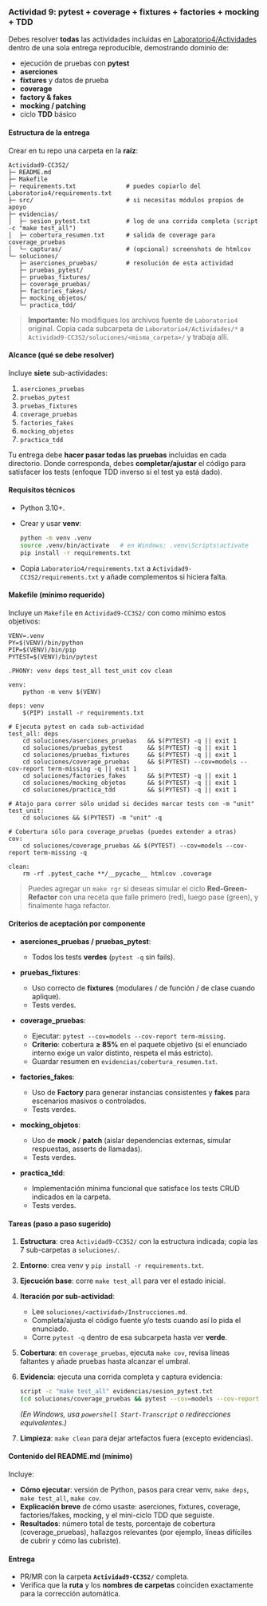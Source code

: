 ### Actividad 9: pytest + coverage + fixtures + factories + mocking + TDD

Debes resolver **todas** las actividades incluidas en [Laboratorio4/Actividades](https://github.com/kapumota/Curso-CC3S2/tree/main/labs/Laboratorio4/Actividades) dentro de una sola entrega reproducible, demostrando dominio de:

* ejecución de pruebas con **pytest**
* **aserciones**
* **fixtures** y datos de prueba
* **coverage**
* **factory & fakes**
* **mocking / patching**
* ciclo **TDD** básico

#### Estructura de la entrega

Crear en tu repo una carpeta en la **raíz**:

```
Actividad9-CC3S2/
├─ README.md
├─ Makefile
├─ requirements.txt              # puedes copiarlo del Laboratorio4/requirements.txt
├─ src/                          # si necesitas módulos propios de apoyo
├─ evidencias/
│  ├─ sesion_pytest.txt          # log de una corrida completa (script -c "make test_all")
│  ├─ cobertura_resumen.txt      # salida de coverage para coverage_pruebas
│  └─ capturas/                  # (opcional) screenshots de htmlcov
└─ soluciones/
   ├─ aserciones_pruebas/        # resolución de esta actividad
   ├─ pruebas_pytest/
   ├─ pruebas_fixtures/
   ├─ coverage_pruebas/
   ├─ factories_fakes/
   ├─ mocking_objetos/
   └─ practica_tdd/
```

> **Importante:** No modifiques los archivos fuente de `Laboratorio4` original. Copia cada subcarpeta de `Laboratorio4/Actividades/*` a `Actividad9-CC3S2/soluciones/<misma_carpeta>/` y trabaja allí.

#### Alcance (qué se debe resolver)

Incluye **siete** sub-actividades:

1. `aserciones_pruebas`
2. `pruebas_pytest`
3. `pruebas_fixtures`
4. `coverage_pruebas`
5. `factories_fakes`
6. `mocking_objetos`
7. `practica_tdd`

Tu entrega debe **hacer pasar todas las pruebas** incluidas en cada directorio. Donde corresponda, debes **completar/ajustar** el código para satisfacer los tests (enfoque TDD inverso si el test ya está dado).

#### Requisitos técnicos

* Python 3.10+.
* Crear y usar **venv**:

  ```bash
  python -m venv .venv
  source .venv/bin/activate   # en Windows: .venv\Scripts\activate
  pip install -r requirements.txt
  ```
* Copia `Laboratorio4/requirements.txt` a `Actividad9-CC3S2/requirements.txt` y añade complementos si hiciera falta.

#### Makefile (mínimo requerido)

Incluye un `Makefile` en `Actividad9-CC3S2/` con como mínimo estos objetivos:

```make
VENV=.venv
PY=$(VENV)/bin/python
PIP=$(VENV)/bin/pip
PYTEST=$(VENV)/bin/pytest

.PHONY: venv deps test_all test_unit cov clean

venv:
	python -m venv $(VENV)

deps: venv
	$(PIP) install -r requirements.txt

# Ejecuta pytest en cada sub-actividad
test_all: deps
	cd soluciones/aserciones_pruebas   && $(PYTEST) -q || exit 1
	cd soluciones/pruebas_pytest       && $(PYTEST) -q || exit 1
	cd soluciones/pruebas_fixtures     && $(PYTEST) -q || exit 1
	cd soluciones/coverage_pruebas     && $(PYTEST) --cov=models --cov-report term-missing -q || exit 1
	cd soluciones/factories_fakes      && $(PYTEST) -q || exit 1
	cd soluciones/mocking_objetos      && $(PYTEST) -q || exit 1
	cd soluciones/practica_tdd         && $(PYTEST) -q || exit 1

# Atajo para correr sólo unidad si decides marcar tests con -m "unit"
test_unit:
	cd soluciones && $(PYTEST) -m "unit" -q

# Cobertura sólo para coverage_pruebas (puedes extender a otras)
cov:
	cd soluciones/coverage_pruebas && $(PYTEST) --cov=models --cov-report term-missing -q

clean:
	rm -rf .pytest_cache **/__pycache__ htmlcov .coverage
```

> Puedes agregar un `make rgr` si deseas simular el ciclo **Red-Green-Refactor** con una receta que falle primero (red), luego pase (green), y finalmente haga refactor.

#### Criterios de aceptación por componente

* **aserciones_pruebas / pruebas_pytest**:

  * Todos los tests **verdes** (`pytest -q` sin fails).
* **pruebas_fixtures**:

  * Uso correcto de **fixtures** (modulares / de función / de clase cuando aplique).
  * Tests verdes.
* **coverage_pruebas**:

  * Ejecutar: `pytest --cov=models --cov-report term-missing`.
  * **Criterio**: cobertura **≥ 85%** en el paquete objetivo (si el enunciado interno exige un valor distinto, respeta el más estricto).
  * Guardar resumen en `evidencias/cobertura_resumen.txt`.
* **factories_fakes**:

  * Uso de **Factory** para generar instancias consistentes y **fakes** para escenarios masivos o controlados.
  * Tests verdes.
* **mocking_objetos**:

  * Uso de **mock** / **patch** (aislar dependencias externas, simular respuestas, asserts de llamadas).
  * Tests verdes.
* **practica_tdd**:

  * Implementación mínima funcional que satisface los tests CRUD indicados en la carpeta.
  * Tests verdes.

#### Tareas (paso a paso sugerido)

1. **Estructura**: crea `Actividad9-CC3S2/` con la estructura indicada; copia las 7 sub-carpetas a `soluciones/`.
2. **Entorno**: crea venv y `pip install -r requirements.txt`.
3. **Ejecución base**: corre `make test_all` para ver el estado inicial.
4. **Iteración por sub-actividad**:

   * Lee `soluciones/<actividad>/Instrucciones.md`.
   * Completa/ajusta el código fuente y/o tests cuando así lo pida el enunciado.
   * Corre `pytest -q` dentro de esa subcarpeta hasta ver **verde**.
5. **Cobertura**: en `coverage_pruebas`, ejecuta `make cov`, revisa líneas faltantes y añade pruebas hasta alcanzar el umbral.
6. **Evidencia**: ejecuta una corrida completa y captura evidencia:

   ```bash
   script -c "make test_all" evidencias/sesion_pytest.txt
   (cd soluciones/coverage_pruebas && pytest --cov=models --cov-report term-missing) | tee evidencias/cobertura_resumen.txt
   ```

   *(En Windows, usa `powershell Start-Transcript` o redirecciones equivalentes.)*
7. **Limpieza**: `make clean` para dejar artefactos fuera (excepto evidencias).

#### Contenido del README.md (mínimo)

Incluye:

* **Cómo ejecutar**: versión de Python, pasos para crear venv, `make deps`, `make test_all`, `make cov`.
* **Explicación breve** de cómo usaste: aserciones, fixtures, coverage, factories/fakes, mocking, y el mini-ciclo TDD que seguiste.
* **Resultados**: número total de tests, porcentaje de cobertura (coverage_pruebas), hallazgos relevantes (por ejemplo, líneas difíciles de cubrir y cómo las cubriste).


#### Entrega

* PR/MR con la carpeta **`Actividad9-CC3S2/`** completa.
* Verifica que la **ruta** y los **nombres de carpetas** coinciden exactamente para la corrección automática.
